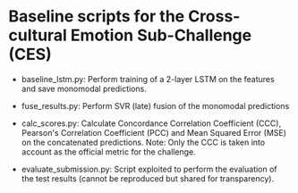 # Baseline scripts for the Cross-cultural Emotion Sub-Challenge (CES)

* baseline\_lstm.py: Perform training of a 2-layer LSTM on the features and save monomodal predictions.

* fuse\_results.py: Perform SVR (late) fusion of the monomodal predictions

* calc\_scores.py: Calculate Concordance Correlation Coefficient (CCC), Pearson's Correlation Coefficient (PCC) and Mean Squared Error (MSE) on the concatenated predictions. Note: Only the CCC is taken into account as the official metric for the challenge.

* evaluate\_submission.py: Script exploited to perform the evaluation of the test results (cannot be reproduced but shared for transparency).
